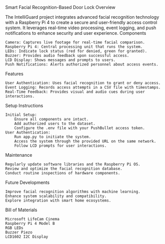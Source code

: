 Smart Facial Recognition-Based Door Lock
Overview

The IntelliGuard project integrates advanced facial recognition technology with a Raspberry Pi 4 to create a secure and user-friendly access control system. It leverages real-time video processing, event logging, and push notifications to enhance security and user experience.
Components

    Camera: Captures live footage for real-time facial comparison.
    Raspberry Pi 4: Central processing unit that runs the system.
    LEDs: Indicate lock status (red for denied, green for granted).
    Buzzer: Provides audio feedback upon successful access.
    LCD Display: Shows messages and prompts to users.
    Push Notifications: Alerts authorized personnel about access events.

Features

    User Authentication: Uses facial recognition to grant or deny access.
    Event Logging: Records access attempts in a CSV file with timestamps.
    Real-Time Feedback: Provides visual and audio cues during user interactions.

Setup Instructions

    Initial Setup:
        Ensure all components are intact.
        Add authorized users to the dataset.
        Configure the .env file with your PushBullet access token.
    User Authentication:
        Run app.py to initiate the system.
        Access the system through the provided URL on the same network.
        Follow LCD prompts for user interactions.

Maintenance

    Regularly update software libraries and the Raspberry Pi OS.
    Review and optimize the facial recognition database.
    Conduct routine inspections of hardware components.

Future Developments

    Improve facial recognition algorithms with machine learning.
    Enhance system scalability and compatibility.
    Explore integration with smart home ecosystems.

Bill of Materials

    Microsoft LifeCam Cinema
    Raspberry Pi 4 Model B
    RGB LEDs
    Buzzer Piezo
    LCD1602 I2C Display
